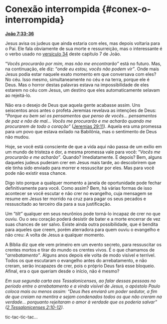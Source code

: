 # Conexão interrompida {#conex-o-interrompida}

[**João 7:33-36**](http://bibliaonline.com.br/acf/jo/7/33-36)

Jesus avisa os judeus que ainda estaria com eles, mas depois voltaria para o Pai. Ele fala obviamente de sua morte e ressurreição, mas o interessante é o verbo usado no [versículo 34](http://bibliaonline.com.br/acf/jo/7/34) deste capítulo 7 de João.

“_Vocês procurarão por mim, mas não me encontrarão”_ está no futuro. Mas, na continuação, ele diz: “_onde eu estou, vocês não podem vir”_. Onde mais Jesus podia estar naquele exato momento em que conversava com eles? No céu. Isso mesmo, simultaneamente no céu e na terra, porque ele é Deus. Mas o horror destas palavras estava na impossibilidade de eles estarem no céu com Jesus, um destino que eles automaticamente selavam ao rejeitá-lo.

Não era o desejo de Deus que aquela gente acabasse assim. Uns seiscentos anos antes o profeta Jeremias revelava as intenções de Deus: “_Porque eu bem sei os pensamentos que penso de vocês... pensamentos de paz e não de mal... Vocês me procurarão e me acharão quando me procurarem de todo o coração”_ ([Jeremias 29:11](http://bibliaonline.com.br/acf/jr/29/11)). Aquela era uma promessa para um povo que estava exilado na Babilônia, mas o sentimento de Deus não mudou.

Hoje, se você está consciente de que a vida aqui não passa de um exílio em um mundo de tristeza e dor, a mesma promessa vale para você: “_Vocês me procurarão e me acharão”_. Quando? Imediatamente. E depois? Bem, alguns daqueles judeus puderam crer em Jesus mais tarde, ao descobrirem que ele tinha sido enviado para morrer e ressuscitar por eles. Mas para você pode não existir essa chance.

Digo isto porque a qualquer momento a janela de oportunidade pode fechar definitivamente para você. Como assim? Bem, há várias formas de isso acontecer se você escutar e não crer no evangelho, cuja mensagem se resume em Jesus ter morrido na cruz para pagar os seus pecados e ressuscitado ao terceiro dia para a sua justificação.

Um “_tilt”_ qualquer em seus neurônios pode torná-lo incapaz de crer no que ouviu. Ou o seu coração poderá desistir de bater e a morte encerrar de vez suas chances de ser salvo. Existe ainda outra possibilidade, que é bendita para aqueles que creem, porém aterradora para quem ouviu o evangelho e não creu: A volta de Jesus a qualquer momento.

A Bíblia diz que ele vem primeiro em um evento secreto, para ressuscitar os crentes mortos e tirar do mundo os crentes vivos. É o que chamamos de “_arrebatamento”_. Alguns anos depois ele volta de modo visível e terrível. Todos os que escutaram o evangelho antes do arrebatamento, e não creram, serão incapazes de crer, pois o próprio Deus fará esse bloqueio. Afinal, era o que queriam desde o início, não é mesmo?

_Em sua segunda carta aos Tessalonicenses, ao falar dessas pessoas no período entre o arrebatamento e a vinda visível de Jesus, o apóstolo Paulo coloca mais ou menos assim: “Deus lhes enviará um poder sedutor, a fim de que creiam na mentira e sejam condenados todos os que não creram na verdade... porquanto rejeitaram o amor à verdade que os poderia salvar” (_[_2 Tessalonicenses 2:10-12_](http://bibliaonline.com.br/acf/2ts/2/10-12)_)._

tic-tac-tic-tac...